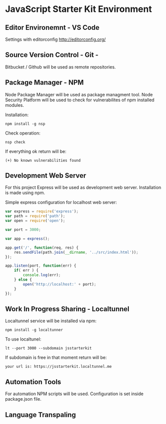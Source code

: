 # JavaScript Starter Kit Environment

## Editor Environemnt - VS Code

Settings with editorconfig http://editorconfig.org/ 

## Source Version Control - Git - 

Bitbucket / Github will be used as remote repositories.

## Package Manager - NPM

Node Package Manager will be used as package managment tool.
Node Security Platform will be used to check for vulnerabilites of npm installed modules.

Installation:
```shell
npm install -g nsp
```

Check operation:
```shell
nsp check
```

If everything ok return will be:
```shell
(+) No known vulnerabilities found
```

## Development Web Server
For this project Express will be used as development web server. Installation is made using npm. 

Simple express configuration for localhost web server:
```javascript
var express = require('express');
var path = require('path');
var open = require('open');

var port = 3000;

var app = express();

app.get('/', function(req, res) {
    res.sendFile(path.join(__dirname, '../src/index.html'));
});

app.listen(port, function(err) {
    if( err ) {
        console.log(err);
    } else {
        open('http://localhost:' + port);
    }
});

```

## Work In Progress Sharing - Localtunnel
Localtunnel service will be installed via npm:
```shell
npm install -g localtunner
```

To use localtunel:
```shell
lt --port 3000 --subdomain jsstarterkit
```

If subdomain is free in that moment return will be:
```shell
your url is: https://jsstarterkit.localtunnel.me 
```

## Automation Tools

For automation NPM scripts will be used. Configuration is set inside package.json file.

## Language Transpaling


